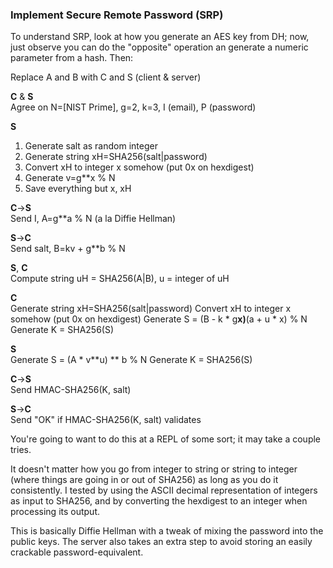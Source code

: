 ### Implement Secure Remote Password (SRP)

To understand SRP, look at how you generate an AES key from DH; now, just observe you can do the "opposite" operation an generate a numeric parameter from a hash. Then:

Replace A and B with C and S (client & server)

**C** & **S**</br>
Agree on N=[NIST Prime], g=2, k=3, I (email), P (password)

**S**</br>
1. Generate salt as random integer
2. Generate string xH=SHA256(salt|password)
3. Convert xH to integer x somehow (put 0x on hexdigest)
4. Generate v=g**x % N
5. Save everything but x, xH

**C**->**S**</br>
Send I, A=g**a % N (a la Diffie Hellman)

**S**->**C**</br>
Send salt, B=kv + g**b % N

**S**, **C**</br>
Compute string uH = SHA256(A|B), u = integer of uH

**C**</br>
Generate string xH=SHA256(salt|password)
Convert xH to integer x somehow (put 0x on hexdigest)
Generate S = (B - k * g**x)**(a + u * x) % N
Generate K = SHA256(S)

**S**</br>
Generate S = (A * v**u) ** b % N
Generate K = SHA256(S)

**C**->**S**</br>
Send HMAC-SHA256(K, salt)

**S**->**C**</br>
Send "OK" if HMAC-SHA256(K, salt) validates

You're going to want to do this at a REPL of some sort; it may take a couple tries.

It doesn't matter how you go from integer to string or string to integer (where things are going in or out of SHA256) as long as you do it consistently. I tested by using the ASCII decimal representation of integers as input to SHA256, and by converting the hexdigest to an integer when processing its output.

This is basically Diffie Hellman with a tweak of mixing the password into the public keys. The server also takes an extra step to avoid storing an easily crackable password-equivalent.
